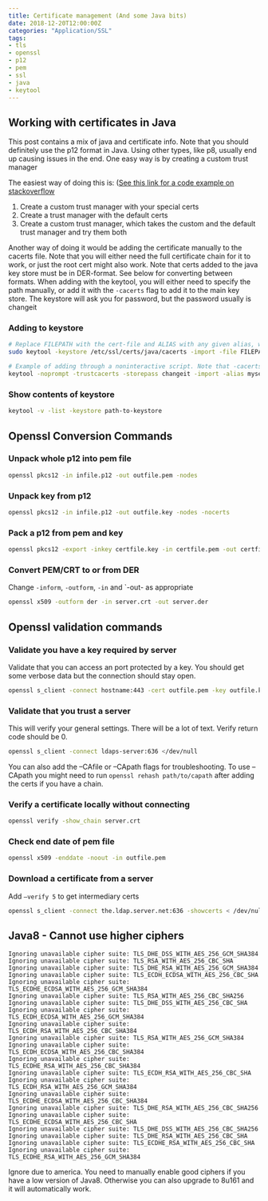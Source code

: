 ```yaml
---
title: Certificate management (And some Java bits)
date: 2018-12-20T12:00:00Z
categories: "Application/SSL"
tags:
- tls
- openssl
- p12
- pem
- ssl
- java
- keytool
---
```


## Working with certificates in Java
This post contains a mix of java and certificate info. Note that you should definitely use the p12 format in Java.
Using other types, like p8, usually end up causing issues in the end.
One easy way is by creating a custom trust manager

The easiest way of doing this is: ([See this link for a code example on stackoverflow](https://stackoverflow.com/a/24561444)
1. Create a custom trust manager with your special certs
2. Create a trust manager with the default certs
3. Create a custom trust manager, which takes the custom and the default trust manager and try them both

Another way of doing it would be adding the certificate manually to the cacerts file. 
Note that you will either need the full certificate chain for it to work, or just the root cert might also work.
Note that certs added to the java key store must be in DER-format. See below for converting between formats.
When adding with the keytool, you will either need to specify the path manually, or add it with the `-cacerts` flag to add it to the main key store.
The keystore will ask you for password, but the password usually is changeit

### Adding to keystore
```bash
# Replace FILEPATH with the cert-file and ALIAS with any given alias, which can be anything, but must be unique.
sudo keytool -keystore /etc/ssl/certs/java/cacerts -import -file FILEPATH -alias ALIAS
```

```bash
# Example of adding through a noninteractive script. Note that -cacerts is used instead of -keystore ...
keytool -noprompt -trustcacerts -storepass changeit -import -alias myserver -cacerts -file /tmp/server.der
```

### Show contents of keystore
```bash
keytool -v -list -keystore path-to-keystore
```

## Openssl Conversion Commands

### Unpack whole p12 into pem file
```bash
openssl pkcs12 -in infile.p12 -out outfile.pem -nodes
```

### Unpack key from p12
```bash
openssl pkcs12 -in infile.p12 -out outfile.key -nodes -nocerts
```

### Pack a p12 from pem and key
```bash
openssl pkcs12 -export -inkey certfile.key -in certfile.pem -out certfile.p12
```

### Convert PEM/CRT to or from DER
Change `-inform`, `-outform`, `-in` and `-out- as appropriate
```bash
openssl x509 -outform der -in server.crt -out server.der
```

## Openssl validation commands

### Validate you have a key required by server
Validate that you can access an port protected by a key. You should get some verbose data but the connection should stay open.
```bash
openssl s_client -connect hostname:443 -cert outfile.pem -key outfile.key
```

### Validate that you trust a server
This will verify your general settings. There will be a lot of text. Verify return code should be 0.
```bash
openssl s_client -connect ldaps-server:636 </dev/null
```

You can also add the –CAfile or –CApath flags for troubleshooting.
To use –CApath you might need to run `openssl rehash path/to/capath` after adding the certs if you have a chain. 

### Verify a certificate locally without connecting
```bash
openssl verify -show_chain server.crt
```

### Check end date of pem file
```bash
openssl x509 -enddate -noout -in outfile.pem
```

### Download a certificate from a server
Add `–verify 5` to get intermediary certs
```bash
openssl s_client -connect the.ldap.server.net:636 -showcerts < /dev/null > server.crt
```

## Java8 - Cannot use higher ciphers
```
Ignoring unavailable cipher suite: TLS_DHE_DSS_WITH_AES_256_GCM_SHA384
Ignoring unavailable cipher suite: TLS_RSA_WITH_AES_256_CBC_SHA
Ignoring unavailable cipher suite: TLS_DHE_RSA_WITH_AES_256_GCM_SHA384
Ignoring unavailable cipher suite: TLS_ECDH_ECDSA_WITH_AES_256_CBC_SHA
Ignoring unavailable cipher suite: TLS_ECDHE_ECDSA_WITH_AES_256_GCM_SHA384
Ignoring unavailable cipher suite: TLS_RSA_WITH_AES_256_CBC_SHA256
Ignoring unavailable cipher suite: TLS_DHE_DSS_WITH_AES_256_CBC_SHA
Ignoring unavailable cipher suite: TLS_ECDH_ECDSA_WITH_AES_256_GCM_SHA384
Ignoring unavailable cipher suite: TLS_ECDH_RSA_WITH_AES_256_CBC_SHA384
Ignoring unavailable cipher suite: TLS_RSA_WITH_AES_256_GCM_SHA384
Ignoring unavailable cipher suite: TLS_ECDH_ECDSA_WITH_AES_256_CBC_SHA384
Ignoring unavailable cipher suite: TLS_ECDHE_RSA_WITH_AES_256_CBC_SHA384
Ignoring unavailable cipher suite: TLS_ECDH_RSA_WITH_AES_256_CBC_SHA
Ignoring unavailable cipher suite: TLS_ECDH_RSA_WITH_AES_256_GCM_SHA384
Ignoring unavailable cipher suite: TLS_ECDHE_ECDSA_WITH_AES_256_CBC_SHA384
Ignoring unavailable cipher suite: TLS_DHE_RSA_WITH_AES_256_CBC_SHA256
Ignoring unavailable cipher suite: TLS_ECDHE_ECDSA_WITH_AES_256_CBC_SHA
Ignoring unavailable cipher suite: TLS_DHE_DSS_WITH_AES_256_CBC_SHA256
Ignoring unavailable cipher suite: TLS_DHE_RSA_WITH_AES_256_CBC_SHA
Ignoring unavailable cipher suite: TLS_ECDHE_RSA_WITH_AES_256_CBC_SHA
Ignoring unavailable cipher suite: TLS_ECDHE_RSA_WITH_AES_256_GCM_SHA384
```

Ignore due to america. You need to manually enable good ciphers if you have a low version of Java8. Otherwise you can also upgrade to 8u161 and it will automatically work.

